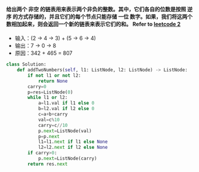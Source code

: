 #### 给出两个 非空 的链表用来表示两个非负的整数。其中，它们各自的位数是按照 逆序 的方式存储的，并且它们的每个节点只能存储 一位 数字。如果，我们将这两个数相加起来，则会返回一个新的链表来表示它们的和。 Refer to [leetcode 2](https://leetcode-cn.com/problems/add-two-numbers/)
* 输入：(2 -> 4 -> 3) + (5 -> 6 -> 4)
* 输出：7 -> 0 -> 8
* 原因：342 + 465 = 807
```python
class Solution:
    def addTwoNumbers(self, l1: ListNode, l2: ListNode) -> ListNode:
        if not l1 or not l2:
            return None
        carry=0
        p=res=ListNode(0)
        while l1 or l2:
            a=l1.val if l1 else 0
            b=l2.val if l2 else 0
            c=a+b+carry
            val=c%10
            carry=c//10
            p.next=ListNode(val)
            p=p.next
            l1=l1.next if l1 else None
            l2=l2.next if l2 else None
        if carry>0:
            p.next=ListNode(carry)
        return res.next
```
